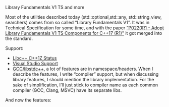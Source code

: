 Library Fundamentals V1 TS and more

Most of the utilities described today (std::optional,std::any, std::string_view, searchers) comes from so called “Library Fundamentals V1”. It was in Technical Specification for some time, and with the paper [“P0220R1 - Adopt Library Fundamentals V1 TS Components for C++17 (R1)"](http://www.open-std.org/jtc1/sc22/wg21/docs/papers/2016/p0220r1.html) it got merged into the standard.

Support:

* [Libc++ C++1Z Status](http://libcxx.llvm.org/cxx1z_status.html)
* [Visual Studio Support](https://blogs.msdn.microsoft.com/vcblog/2017/05/10/c17-features-in-vs-2017-3/)
* [GCC/libstdc++](https://gcc.gnu.org/onlinedocs/libstdc++/manual/status.html#status.iso.201z), a lot of features are in <experimental/> namespace/headers.
When I describe the features, I write “compiler” support, but when discussing library features, I should mention the library implementation. For the sake of simplification, I’ll just stick to compiler name as each common compiler (GCC, Clang, MSVC) have its separate libs.

And now the features: